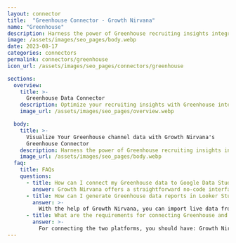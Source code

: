 ```yaml
---
layout: connector
title:  "Greenhouse Connector - Growth Nirvana"
name: "Greenhouse"
description: Harness the power of Greenhouse recruiting insights integrated into Looker Studio for strategic hiring decisions.
image: /assets/images/seo_pages/body.webp
date: 2023-08-17
categories: connectors
permalink: connectors/greenhouse
icon_url: /assets/images/seo_pages/connectors/greenhouse

sections:
  overview:
    title: >-
      Greenhouse Data Connector
    description: Optimize your recruiting insights with Greenhouse integration. Seamlessly merge recruiting data from Greenhouse with Looker Studio's analytical capabilities, unlocking insights that drive hiring strategies, candidate experiences, and operational excellence.
    image_url: /assets/images/seo_pages/overview.webp

  body:
    title: >-
      Visualize Your Greenhouse channel data with Growth Nirvana's
      Greenhouse Connector
    description: Harness the power of Greenhouse recruiting insights integrated into Looker Studio for strategic hiring decisions.
    image_url: /assets/images/seo_pages/body.webp
  faq:
    title: FAQs
    questions:
      - title: How can I connect my Greenhouse data to Google Data Studio/Looker Studio?
        answer: Growth Nirvana offers a straightforward no-code interface to connect to Greenhouse data sources.
      - title: How can I generate Greenhouse data reports in Looker Studio?
        answer: >-
          With the help of Growth Nirvana, you can import live data from Greenhouse into Looker Studio. These data can be viewed in charts, tables, and dashboards to generate branded reports that can be shared instantly.
      - title: What are the requirements for connecting Greenhouse and Looker Studio?
        answer: >-
          For connecting the two platforms, you should have: Growth Nirvana Account and Greenhouse Ads Account
---
```

